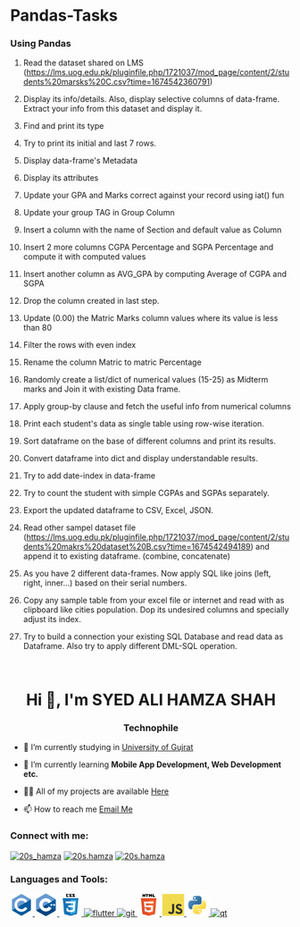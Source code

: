 # Pandas-Tasks
<h3> Using Pandas </h3>


1. Read the dataset shared on LMS (https://lms.uog.edu.pk/pluginfile.php/1721037/mod_page/content/2/students%20marsks%20C.csv?time=1674542360791)

2. Display its info/details. Also, display selective columns of data-frame. Extract your info from this dataset and display it.

3. Find and print its type 

4. Try to print its initial and last 7 rows.

5. Display data-frame's Metadata

6. Display its attributes

7. Update your GPA and Marks correct against your record using iat() fun

8. Update your group TAG in Group Column

9. Insert a column with the name of Section and default value as Column

10. Insert 2 more columns CGPA Percentage and SGPA Percentage and compute it with computed values

11. Insert another column as AVG_GPA  by computing Average of  CGPA and SGPA 

12. Drop the column created in last step.

13. Update (0.00) the Matric Marks column values where its value is less than 80

14. Filter the rows with even index

15. Rename the column Matric to matric Percentage

16. Randomly create a list/dict of numerical values (15-25) as Midterm marks and Join it with existing Data frame.

17. Apply group-by clause and fetch the useful info from numerical columns

18. Print each student's data as single table using row-wise iteration.

19. Sort dataframe on the base of different columns and print its results.

20. Convert dataframe into dict and display understandable results.

21. Try to add date-index in data-frame

22. Try to count the student with simple CGPAs and SGPAs separately.

23. Export the updated dataframe to CSV, Excel, JSON.

24. Read other sampel dataset file (https://lms.uog.edu.pk/pluginfile.php/1721037/mod_page/content/2/students%20makrs%20dataset%20B.csv?time=1674542494189) and append it to existing dataframe. (combine, concatenate)

25. As you have 2 different data-frames. Now apply SQL like joins (left, right, inner...) based on their serial numbers. 

26. Copy any sample table from your excel file or internet and read with as clipboard like cities population. Dop its undesired columns and specially adjust its index.

27. Try to build a connection your existing SQL Database and read data as Dataframe. Also try to apply different DML-SQL operation.
<br>
<h1 align="center">Hi 👋, I'm SYED ALI HAMZA SHAH</h1>
<h3 align="center">Technophile</h3>

- 🔭 I’m currently studying in [University of Gujrat](https://www.uog.edu/)

- 🌱 I’m currently learning **Mobile App Development, Web Development etc.**

- 👨‍💻 All of my projects are available [Here](https://github.com/hamza-140/)

- 📫 How to reach me <a href="mailto:sahamzashah19@gmail.com" target= _blank>Email Me</a>

<h3 align="left">Connect with me:</h3>
<p align="left">
<a href="https://twitter.com/20s_hamza" target="blank"><img align="center" src="https://raw.githubusercontent.com/rahuldkjain/github-profile-readme-generator/master/src/images/icons/Social/twitter.svg" alt="20s_hamza" height="30" width="40" /></a>
<a href="https://linkedin.com/in/20s.hamza" target="blank"><img align="center" src="https://raw.githubusercontent.com/rahuldkjain/github-profile-readme-generator/master/src/images/icons/Social/linked-in-alt.svg" alt="20s.hamza" height="30" width="40" /></a>
<a href="https://instagram.com/20s.hamza" target="blank"><img align="center" src="https://raw.githubusercontent.com/rahuldkjain/github-profile-readme-generator/master/src/images/icons/Social/instagram.svg" alt="20s.hamza" height="30" width="40" /></a>
</p>

<h3 align="left">Languages and Tools:</h3>
<p align="left"> <a href="https://www.cprogramming.com/" target="_blank" rel="noreferrer"> <img src="https://raw.githubusercontent.com/devicons/devicon/master/icons/c/c-original.svg" alt="c" width="40" height="40"/> </a> <a href="https://www.w3schools.com/cpp/" target="_blank" rel="noreferrer"> <img src="https://raw.githubusercontent.com/devicons/devicon/master/icons/cplusplus/cplusplus-original.svg" alt="cplusplus" width="40" height="40"/> </a> <a href="https://www.w3schools.com/css/" target="_blank" rel="noreferrer"> <img src="https://raw.githubusercontent.com/devicons/devicon/master/icons/css3/css3-original-wordmark.svg" alt="css3" width="40" height="40"/> </a> <a href="https://flutter.dev" target="_blank" rel="noreferrer"> <img src="https://www.vectorlogo.zone/logos/flutterio/flutterio-icon.svg" alt="flutter" width="40" height="40"/> </a> <a href="https://git-scm.com/" target="_blank" rel="noreferrer"> <img src="https://www.vectorlogo.zone/logos/git-scm/git-scm-icon.svg" alt="git" width="40" height="40"/> </a> <a href="https://www.w3.org/html/" target="_blank" rel="noreferrer"> <img src="https://raw.githubusercontent.com/devicons/devicon/master/icons/html5/html5-original-wordmark.svg" alt="html5" width="40" height="40"/> </a> <a href="https://developer.mozilla.org/en-US/docs/Web/JavaScript" target="_blank" rel="noreferrer"> <img src="https://raw.githubusercontent.com/devicons/devicon/master/icons/javascript/javascript-original.svg" alt="javascript" width="40" height="40"/> </a> <a href="https://www.python.org" target="_blank" rel="noreferrer"> <img src="https://raw.githubusercontent.com/devicons/devicon/master/icons/python/python-original.svg" alt="python" width="40" height="40"/> </a> <a href="https://www.qt.io/" target="_blank" rel="noreferrer"> <img src="https://upload.wikimedia.org/wikipedia/commons/0/0b/Qt_logo_2016.svg" alt="qt" width="40" height="40"/> </a> </p>
